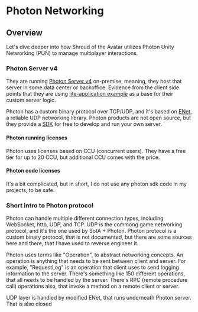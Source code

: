 ﻿---
sidebar_label: 'Photon Networking'
sidebar_position: 2
---

# Photon Networking

## Overview

Let's dive deeper into how Shroud of the Avatar utilizes Photon Unity Networking (PUN) to manage multiplayer interactions.

### Photon Server v4
They are running [Photon Server v4](https://doc.photonengine.com/server/v4/getting-started/photon-server-in-5min) on-premise, meaning, they host that server in some data center or backoffice.
Evidence from the client side points that they are using [lite-application example](https://doc.photonengine.com/server/v4/applications/lite-application) as a base for their custom server logic.

Photon has a custom binary protocol over TCP/UDP, and it's based on [ENet](http://enet.bespin.org/), a reliable UDP networking library.
Photon products are not open source, but they provide a [SDK](https://www.photonengine.com/sdks#server) for free to develop and run your own server.

#### Photon running licenses
Photon uses licenses based on CCU (concurrent users). They have a free tier for up to 20 CCU, but additional CCU comes with the price.

#### Photon code licenses
It's a bit complicated, but in short, I do not use any photon sdk code in my projects, to be safe.

### Short intro to Photon protocol
Photon can handle multiple different connection types, including WebSocket, http, UDP, and TCP. UDP is the commong game networking protocol, and it's the one used by SotA + Photon.
Photon protocol is a custom binary protocol, that is not documented, but there are some sources here and there, that I have used to reverse engineer it.

Photon uses terms like "Operation", to abstract networking concepts. An operation is anything that needs to be sent between client and server.
For example, "RequestLog" is an operation that client uses to send logging information to the server.
There's something like 150 different operations, that all needs to be handled by the server.
There's RPC (remote procedure call) operations also, that invoke a method on a remote client or server.

UDP layer is handled by modified ENet, that runs underneath Photon server. That is also closed

